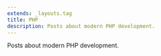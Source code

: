 ```yaml
---
extends: _layouts.tag
title: PHP
description: Posts about modern PHP development.
---
```


Posts about modern PHP development.

